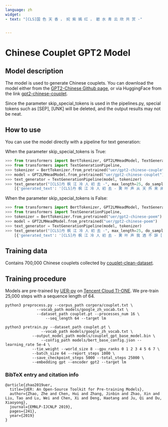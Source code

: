 ```yaml
---
language: zh 
widget:
- text: "[CLS]国 色 天 香 ， 姹 紫 嫣 红 ， 碧 水 青 云 欣 共 赏 -"


---
```


# Chinese Couplet GPT2 Model

## Model description

The model is used to generate Chinese couplets. You can download the model either from the [GPT2-Chinese Github page](https://github.com/Morizeyao/GPT2-Chinese), or via HuggingFace from the link [gpt2-chinese-couplet][couplet].

Since the parameter skip_special_tokens is used in the pipelines.py, special tokens such as [SEP], [UNK] will be deleted, and the output results may not be neat.

## How to use

You can use the model directly with a pipeline for text generation:

When the parameter skip_special_tokens is True:

```python
>>> from transformers import BertTokenizer, GPT2LMHeadModel, TextGenerationPipeline
>>> from transformers import TextGenerationPipeline, 
>>> tokenizer = BertTokenizer.from_pretrained("uer/gpt2-chinese-couplet")
>>> model = GPT2LMHeadModel.from_pretrained("uer/gpt2-chinese-couplet")
>>> text_generator = TextGenerationPipeline(model, tokenizer)   
>>> text_generator("[CLS]丹 枫 江 冷 人 初 去 -", max_length=25, do_sample=True)
	[{'generated_text': '[CLS]丹 枫 江 冷 人 初 去 - 黄 叶 声 从 天 外 来 阅 旗'}]
```

When the parameter skip_special_tokens is False:

```python
>>> from transformers import BertTokenizer, GPT2LMHeadModel, TextGenerationPipeline
>>> from transformers import TextGenerationPipeline, 
>>> tokenizer = BertTokenizer.from_pretrained("uer/gpt2-chinese-poem")
>>> model = GPT2LMHeadModel.from_pretrained("uer/gpt2-chinese-poem")
>>> text_generator = TextGenerationPipeline(model, tokenizer)   
>>> text_generator("[CLS]丹 枫 江 冷 人 初 去 -", max_length=25, do_sample=True)
	[{'generated_text': '[CLS]丹 枫 江 冷 人 初 去 - 黄 叶 声 我 酒 不 辞 [SEP] [SEP] [SEP] [SEP] [SEP] [SEP] [SEP] [SEP] [SEP]'}]
```

## Training data

Contains 700,000 Chinese couplets collected by [couplet-clean-dataset](https://github.com/v-zich/couplet-clean-dataset).

## Training procedure

Models are pre-trained by [UER-py](https://github.com/dbiir/UER-py/) on [Tencent Cloud TI-ONE](https://cloud.tencent.com/product/tione/). We pre-train 25,000  steps with a sequence length of 64.

```
python3 preprocess.py --corpus_path corpora/couplet.txt \
		      --vocab_path models/google_zh_vocab.txt \  
		      --dataset_path couplet.pt --processes_num 16 \
	              --seq_length 64 --target lm 
```

```
python3 pretrain.py --dataset_path couplet.pt \
	            --vocab_path models/google_zh_vocab.txt \
		    --output_model_path models/couplet_gpt_base_model.bin \  
	       	    --config_path models/bert_base_config.json --learning_rate 5e-4 \
		    --tie_weight --world_size 8 --gpu_ranks 0 1 2 3 4 5 6 7 \
		    --batch_size 64 --report_steps 1000 \
		    --save_checkpoint_steps 5000 --total_steps 25000 \
		    --embedding gpt --encoder gpt2 --target lm

```

### BibTeX entry and citation info

```
@article{zhao2019uer,
  title={UER: An Open-Source Toolkit for Pre-training Models},
  author={Zhao, Zhe and Chen, Hui and Zhang, Jinbin and Zhao, Xin and Liu, Tao and Lu, Wei and Chen, Xi and Deng, Haotang and Ju, Qi and Du, Xiaoyong},
  journal={EMNLP-IJCNLP 2019},
  pages={241},
  year={2019}
}
```

[couplet]: https://huggingface.co/uer/gpt2-chinese-couplet

